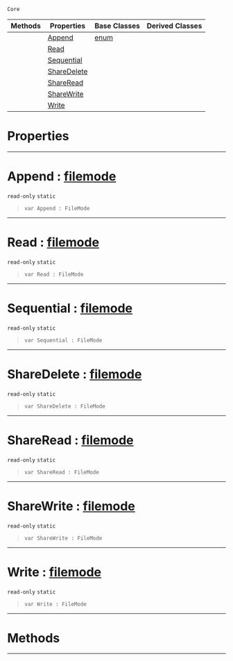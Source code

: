  `Core`

|Methods|Properties|Base Classes|Derived Classes|
|---|---|---|---|
| |[ Append](https://github.com/zeroengineteam/ZeroDocs/blob/master/code_reference/nada_base_types/filemode.markdown#append-zero-engine-docum)|[enum](https://github.com/zeroengineteam/ZeroDocs/blob/master/code_reference/nada_base_types/enum.markdown)| |
| |[ Read](https://github.com/zeroengineteam/ZeroDocs/blob/master/code_reference/nada_base_types/filemode.markdown#read-zero-engine-documen)| | |
| |[ Sequential](https://github.com/zeroengineteam/ZeroDocs/blob/master/code_reference/nada_base_types/filemode.markdown#sequential-zero-engine-d)| | |
| |[ ShareDelete](https://github.com/zeroengineteam/ZeroDocs/blob/master/code_reference/nada_base_types/filemode.markdown#sharedelete-zero-engine)| | |
| |[ ShareRead](https://github.com/zeroengineteam/ZeroDocs/blob/master/code_reference/nada_base_types/filemode.markdown#shareread-zero-engine-do)| | |
| |[ ShareWrite](https://github.com/zeroengineteam/ZeroDocs/blob/master/code_reference/nada_base_types/filemode.markdown#sharewrite-zero-engine-d)| | |
| |[ Write](https://github.com/zeroengineteam/ZeroDocs/blob/master/code_reference/nada_base_types/filemode.markdown#write-zero-engine-docume)| | |


 #  Properties


---  
 #  Append : [filemode](https://github.com/zeroengineteam/ZeroDocs/blob/master/code_reference/nada_base_types/filemode.markdown)

 `read-only` `static`

> 
> ``` lang=cpp, name=Nada
> var Append : FileMode


---  
 #  Read : [filemode](https://github.com/zeroengineteam/ZeroDocs/blob/master/code_reference/nada_base_types/filemode.markdown)

 `read-only` `static`

> 
> ``` lang=cpp, name=Nada
> var Read : FileMode


---  
 #  Sequential : [filemode](https://github.com/zeroengineteam/ZeroDocs/blob/master/code_reference/nada_base_types/filemode.markdown)

 `read-only` `static`

> 
> ``` lang=cpp, name=Nada
> var Sequential : FileMode


---  
 #  ShareDelete : [filemode](https://github.com/zeroengineteam/ZeroDocs/blob/master/code_reference/nada_base_types/filemode.markdown)

 `read-only` `static`

> 
> ``` lang=cpp, name=Nada
> var ShareDelete : FileMode


---  
 #  ShareRead : [filemode](https://github.com/zeroengineteam/ZeroDocs/blob/master/code_reference/nada_base_types/filemode.markdown)

 `read-only` `static`

> 
> ``` lang=cpp, name=Nada
> var ShareRead : FileMode


---  
 #  ShareWrite : [filemode](https://github.com/zeroengineteam/ZeroDocs/blob/master/code_reference/nada_base_types/filemode.markdown)

 `read-only` `static`

> 
> ``` lang=cpp, name=Nada
> var ShareWrite : FileMode


---  
 #  Write : [filemode](https://github.com/zeroengineteam/ZeroDocs/blob/master/code_reference/nada_base_types/filemode.markdown)

 `read-only` `static`

> 
> ``` lang=cpp, name=Nada
> var Write : FileMode


---  
 #  Methods


---  
 

 